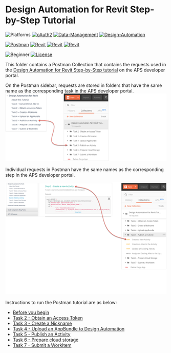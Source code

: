 # Design Automation for Revit Step-by-Step Tutorial

![Platforms](https://img.shields.io/badge/Web-Windows|MacOS-lightgray.svg)
[![oAuth2](https://img.shields.io/badge/Authentication-v1-green.svg)](http://developer.autodesk.com/)
[![Data-Management](https://img.shields.io/badge/Data%20Management-v2-green.svg)](http://developer.autodesk.com/)
[![Design-Automation](https://img.shields.io/badge/Design%20Automation-v3-green.svg)](http://developer.autodesk.com/)

[![Postman](https://img.shields.io/badge/Postman-v7-orange.svg)](https://www.getpostman.com/)
[![Revit](https://img.shields.io/badge/Revit-2018-1858a8.svg)](http://developer.autodesk.com/)
[![Revit](https://img.shields.io/badge/Revit-2019-1858a8.svg)](http://developer.autodesk.com/)
[![Revit](https://img.shields.io/badge/Revit-2020-1858a8.svg)](http://developer.autodesk.com/)

![Beginner](https://img.shields.io/badge/Level-Beginner-green.svg)
[![License](https://img.shields.io/:license-MIT-blue.svg)](http://opensource.org/licenses/MIT)

This folder contains a Postman Collection that contains the requests used in the [Design Automation for Revit Step-by-Step tutorial](https://aps.autodesk.com/en/docs/design-automation/v3/tutorials/revit/) on the APS developer portal. 

On the Postman sidebar, requests are stored in folders that have the same name as the corresponding task in the APS developer portal.
![APS developer portal menu to Postman](images/aps_portal_menu_2_postman_menu.png "APS developer portal task to Postman mapping")

Individual requests in Postman have the same names as the corresponding step in the APS developer portal.

![APS developer portal steps to Postman](images/aps_portal_steps_2_postman_menu.png "APS developer portal task to Postman mapping")

Instructions to run the Postman tutorial are as below:

- [Before you begin](instructions/before_you_begin.md)
- [Task 2 - Obtain an Access Token](instructions/task-2.md)
- [Task 3 - Create a Nickname](instructions/task-3.md)
- [Task 4 - Upload an AppBundle to Design Automation](instructions/task-4.md)
- [Task 5 - Publish an Activity](instructions/task-5.md)
- [Task 6 - Prepare cloud storage](instructions/task-6.md)
- [Task 7 - Submit a WorkItem](instructions/task-7.md)






